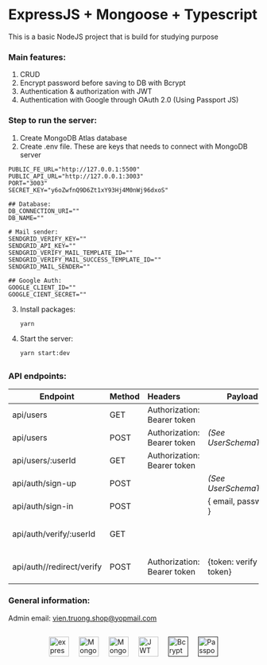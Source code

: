 # ExpressJS + Mongoose + Typescript

This is a basic NodeJS project that is build for studying purpose

### Main features:

1. CRUD
2. Encrypt password before saving to DB with Bcrypt
3. Authentication & authorization with JWT
4. Authentication with Google through OAuth 2.0 (Using Passport JS)

### Step to run the server:

1. Create MongoDB Atlas database
2. Create .env file. These are keys that needs to connect with MongoDB server

```
PUBLIC_FE_URL="http://127.0.0.1:5500"
PUBLIC_API_URL="http://127.0.0.1:3003"
PORT="3003"
SECRET_KEY="y6oZwfnQ9D6Zt1xY93Hj4M0nWj96dxoS"

## Database:
DB_CONNECTION_URI=""
DB_NAME=""

# Mail sender:
SENDGRID_VERIFY_KEY=""
SENDGRID_API_KEY=""
SENDGRID_VERIFY_MAIL_TEMPLATE_ID=""
SENDGRID_VERIFY_MAIL_SUCCESS_TEMPLATE_ID=""
SENDGRID_MAIL_SENDER=""

## Google Auth:
GOOGLE_CLIENT_ID=""
GOOGLE_CIENT_SECRET=""
```

3. Install packages:

   `yarn`

4. Start the server:

   `yarn start:dev`

##

### API endpoints:

| Endpoint                  | Method | Headers                     | Payload                | Role  | Description                  |
| ------------------------- | ------ | :-------------------------- | ---------------------- | ----- | ---------------------------- |
| api/users                 | GET    | Authorization: Bearer token |                        | Admin | Get list users               |
| api/users                 | POST   | Authorization: Bearer token | _(See UserSchemaType)_ | Admin | Create user                  |
| api/users/:userId         | GET    | Authorization: Bearer token |                        | Admin | Get user by id               |
| api/auth/sign-up          | POST   |                             | _(See UserSchemaType)_ |       | Sign up                      |
| api/auth/sign-in          | POST   |                             | { email, password }    |       | Sign in                      |
| api/auth/verify/:userId   | GET    |                             |                        |       | Verify account after sign in |
| api/auth//redirect/verify | POST   | Authorization: Bearer token | {token: verify token}  |       | Verify redirect token        |

### General information:

Admin email: vien.truong.shop@yopmail.com

##

<div style='display: flex; justify-content: center; gap: 20px; flex-wrap: wrap'>
  <a href="https://expressjs.com/" target="_blank">
    <img src="https://expressjs.com/images/express-facebook-share.png" alt="expressjs" title="ExpressJS" min-width="40" height="40"/>
  </a>
  <a href="https://www.mongodb.com/" target="_blank">
    <img src="https://w7.pngwing.com/pngs/956/695/png-transparent-mongodb-original-wordmark-logo-icon-thumbnail.png" alt="MongoDB" title="MongoDB" min-width="40" height="40"/>
  </a>
  <a href="https://mongoosejs.com/" target="_blank">
    <img src="https://encrypted-tbn0.gstatic.com/images?q=tbn:ANd9GcQltfbPnGvdTOlfmF5F-u-SCmW9NoJ5yNybxnAGeckXsg&s" alt="Mongoose" title="Mongoose" min-width="40" height="40"/>
  </a>
  <a href="https://jwt.io/" target="_blank">
    <img src="https://encrypted-tbn0.gstatic.com/images?q=tbn:ANd9GcS4VF0m8nvqLyrkXsLmTOHjlG9drd1qptu9sfnxTl8LaA&s" alt="JWT" title="JWT" min-width="40" height="40"/>
  </a>
  <a href="" target="_blank">
    <img src="https://encrypted-tbn0.gstatic.com/images?q=tbn:ANd9GcRYAsUc7PTA4ShWqqSSHIZkBc7dJf8DbsuMp80CFfiifQ&s" alt="Bcrypt Hash" title="Bcrypt Hash" min-width="40" height="40"/>
  </a>
   <a href="" target="_blank">
    <img src="https://miro.medium.com/v2/resize:fit:1400/1*1uqt6nCd57rb7RyUbeQFjw.png" alt="PassportJS" title="PassportJS" min-width="40" height="40"/>
  </a>
</div>
